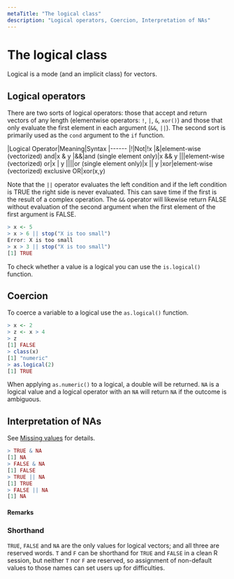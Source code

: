 ```yaml
---
metaTitle: "The logical class"
description: "Logical operators, Coercion, Interpretation of NAs"
---
```


# The logical class


Logical is a mode (and an implicit class) for vectors.



## Logical operators


There are two sorts of logical operators: those that accept and return vectors of any length (elementwise operators: `!`, `|`, `&`, `xor()`) and those that only evaluate the first element in each argument (`&&`, `||`). The second sort is primarily used as the `cond` argument to the `if` function.

|Logical Operator|Meaning|Syntax
|------
|!|Not|!x
|&|element-wise (vectorized) and|x & y
|&&|and (single element only)|x && y
|||element-wise (vectorized) or|x | y
||||or (single element  only)|x || y
|xor|element-wise (vectorized) exclusive OR|xor(x,y)

Note that the `||` operator evaluates the left condition and if the left condition is TRUE the right side is never evaluated. This can save time if the first is the result of a complex operation. The `&&` operator will likewise return FALSE without evaluation of the second argument when the first element of the first argument is FALSE.

```r
> x <- 5
> x > 6 || stop("X is too small")
Error: X is too small
> x > 3 || stop("X is too small")
[1] TRUE

```

To check whether a value is a logical you can use the `is.logical()` function.



## Coercion


To coerce a variable to a logical use the `as.logical()` function.

```r
> x <- 2
> z <- x > 4
> z
[1] FALSE
> class(x)
[1] "numeric"
> as.logical(2)
[1] TRUE

```

When applying `as.numeric()` to a logical, a double will be returned. `NA` is a logical value and a logical operator with an `NA` will return `NA` if the outcome is ambiguous.



## Interpretation of NAs


See [Missing values](http://stackoverflow.com/documentation/r/3388) for details.

```r
> TRUE & NA
[1] NA
> FALSE & NA
[1] FALSE
> TRUE || NA
[1] TRUE
> FALSE || NA
[1] NA

```



#### Remarks


### Shorthand

`TRUE`, `FALSE` and `NA` are the only values for logical vectors; and all three are reserved words. `T` and `F` can be shorthand for `TRUE` and `FALSE` in a clean R session, but neither `T` nor `F` are reserved, so assignment of non-default values to those names can set users up for difficulties.

